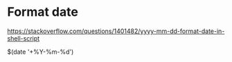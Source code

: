 # Format date

https://stackoverflow.com/questions/1401482/yyyy-mm-dd-format-date-in-shell-script

$(date '+%Y-%m-%d')

